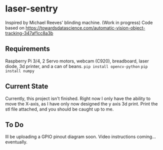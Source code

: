 # laser-sentry
Inspired by Michael Reeves' blinding machine. (Work in progress) 
Code based on https://towardsdatascience.com/automatic-vision-object-tracking-347af1cc8a3b
## Requirements
Raspberry Pi 3/4, 2 Servo motors, webcam (C920), breadboard, laser diode, 3d printer, and a can of beans.
```pip install opencv-python```
```pip install numpy```

## Current State
Currently, this project isn't finished. Right now I only have the ability to move the X-axis, as I have only now designed the y axis 3d print. Print the stl file attached, and you should be caught up to me.

## To Do
Ill be uploading a GPIO pinout diagram soon. 
Video instructions coming... eventually.
